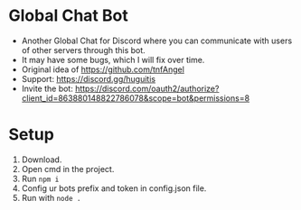 # Global Chat Bot
- Another Global Chat for Discord where you can communicate with users of other servers through this bot.
- It may have some bugs, which I will fix over time.
- Original idea of https://github.com/tnfAngel
- Support: https://discord.gg/huguitis
- Invite the bot: https://discord.com/oauth2/authorize?client_id=863880148822786078&scope=bot&permissions=8

# Setup
1. Download.
2. Open cmd in the project.
3. Run ```npm i```
4. Config ur bots prefix and token in config.json file.
5. Run with ```node .```
